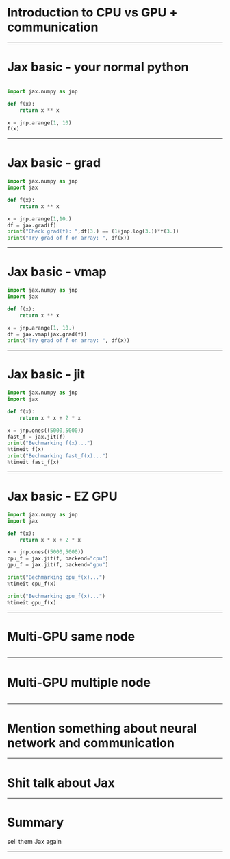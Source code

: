 # Introduction to CPU vs GPU + communication


---

# Jax basic - your normal python

```python

import jax.numpy as jnp

def f(x):
    return x ** x

x = jnp.arange(1, 10)
f(x)
```

---

# Jax basic - grad
    
```python
import jax.numpy as jnp
import jax

def f(x):
    return x ** x

x = jnp.arange(1,10.)
df = jax.grad(f)
print("Check grad(f): ",df(3.) == (1+jnp.log(3.))*f(3.))
print("Try grad of f on array: ", df(x))
```

---

# Jax basic - vmap
    
```python
import jax.numpy as jnp
import jax

def f(x):
    return x ** x

x = jnp.arange(1, 10.)
df = jax.vmap(jax.grad(f))
print("Try grad of f on array: ", df(x))
```

---

# Jax basic - jit
    
```python
import jax.numpy as jnp
import jax

def f(x):
    return x * x + 2 * x

x = jnp.ones((5000,5000))
fast_f = jax.jit(f)
print("Bechmarking f(x)...")
%timeit f(x)
print("Bechmarking fast_f(x)...")
%timeit fast_f(x)
```

---

# Jax basic - EZ GPU

```python
import jax.numpy as jnp
import jax

def f(x):
    return x * x + 2 * x

x = jnp.ones((5000,5000))
cpu_f = jax.jit(f, backend="cpu")
gpu_f = jax.jit(f, backend="gpu")

print("Bechmarking cpu_f(x)...")
%timeit cpu_f(x)

print("Bechmarking gpu_f(x)...")
%timeit gpu_f(x)
```

---

# Multi-GPU same node

```python

```

---

# Multi-GPU multiple node

```python

```

---

# Mention something about neural network and communication

---

# Shit talk about Jax

---

# Summary

sell them Jax again

---